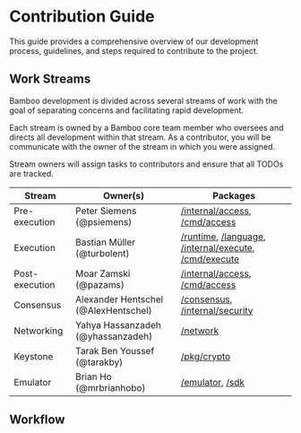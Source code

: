 # Contribution Guide

This guide provides a comprehensive overview of our development process, guidelines, and steps required to contribute to the project.

## Work Streams

Bamboo development is divided across several streams of work with the goal of separating concerns and facilitating rapid development. 

Each stream is owned by a Bamboo core team member who oversees and directs all development within that stream. As a contributor, you will be communicate with the owner of the stream in which you were assigned.

Stream owners will assign tasks to contributors and ensure that all TODOs are tracked.

| Stream         | Owner(s)                    | Packages  |
| -------------- | --------------------------- | --------- |
| Pre-execution  | Peter Siemens (@psiemens)   | [/internal/access](/internal/access), [/cmd/access](/cmd/access) |
| Execution      | Bastian Müller (@turbolent) | [/runtime](/runtime), [/language](/language), [/internal/execute](/internal/execute), [/cmd/execute](/cmd/execute) |
| Post-execution | Moar Zamski (@pazams)     | [/internal/access](/internal/access), [/cmd/access](/cmd/access) |
| Consensus | Alexander Hentschel (@AlexHentschel)     | [/consensus](/consensus), [/internal/security](/internal/security) |
| Networking | Yahya Hassanzadeh (@yhassanzadeh)     | [/network](/network) |
| Keystone | Tarak Ben Youssef (@tarakby)     | [/pkg/crypto](/pkg/crypto) |
| Emulator | Brian Ho (@mrbrianhobo)     | [/emulator](/emulator), [/sdk](/sdk)|

## Workflow
